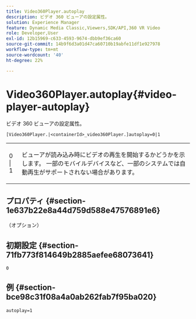 ```yaml
---
title: Video360Player.autoplay
description: ビデオ 360 ビューアの設定属性。
solution: Experience Manager
feature: Dynamic Media Classic,Viewers,SDK/API,360 VR Video
role: Developer,User
exl-id: 12b15969-c633-4593-9674-dbb9ef36ca60
source-git-commit: 14b9f6d3a01d47ca60710b19abfe11df1e927978
workflow-type: tm+mt
source-wordcount: '40'
ht-degree: 22%

---
```


# Video360Player.autoplay{#video-player-autoplay}

ビデオ 360 ビューアの設定属性。

`[Video360Player.|<containerId>_video360Player.]autoplay=0|1`

<table id="table_441553CD34C94A58A9D7CBF772DEDDB6"> 
 <tbody> 
  <tr> 
   <td colname="col1"> <p> <span class="codeph"> 0 | 1 </span> </p> </td> 
   <td colname="col2"> <p> ビューアが読み込み時にビデオの再生を開始するかどうかを示します。 一部のモバイルデバイスなど、一部のシステムでは自動再生がサポートされない場合があります。 </p> </td> 
  </tr> 
 </tbody> 
</table>

## プロパティ {#section-1e637b22e8a44d759d588e47576891e6}

（オプション）

## 初期設定 {#section-71fb773f814649b2885aefee68073641}

`0`

## 例 {#section-bce98c31f08a4a0ab262fab7f95ba020}

```
autoplay=1
```

